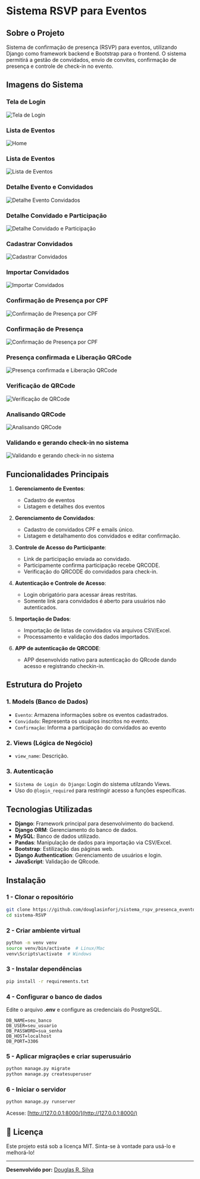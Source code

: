 # Sistema RSVP para Eventos

## Sobre o Projeto
Sistema de confirmação de presença (RSVP) para eventos, utilizando Django como framework backend e 
Bootstrap para o frontend. O sistema permitirá a gestão de convidados, envio de convites, 
confirmação de presença e controle de check-in no evento.


## Imagens do Sistema

### Tela de Login
![Tela de Login](assets/login.png)

### Lista de Eventos
![Home](assets/home.png)

### Lista de Eventos
![Lista de Eventos](assets/lista_eventos.png)

### Detalhe Evento e Convidados
![Detalhe Evento Convidados](assets/detalhes_evento_convidados.png)


### Detalhe Convidado e Participação
![Detalhe Convidado e Participação](assets/detalhe_convidado_confirmacao.png)


### Cadastrar Convidados
![Cadastrar Convidados](assets/cadastrar_convidado.png)

### Importar Convidados
![Importar Convidados](assets/importar_convidado.png)


### Confirmação de Presença por CPF
![Confirmação de Presença por CPF](assets/link_convidado_1.png)

### Confirmação de Presença
![Confirmação de Presença por CPF](assets/link_convidado_2.png)

### Presença confirmada e Liberação QRCode
![Presença confirmada e Liberação QRCode](assets/link_convidado_3.png)

### Verificação de QRCode
![ Verificação de QRCode](assets/validar_qrCode.png)

### Analisando QRCode
![Analisando QRCode](assets/validar_qrCode2.png)


### Validando e gerando check-in no sistema
![Validando e gerando check-in no sistema](assets/validar_qrCode3.png)




## Funcionalidades Principais
1. **Gerenciamento de Eventos**:
   - Cadastro de eventos
   - Listagem e detalhes dos eventos

2. **Gerenciamento de Convidados**:
   - Cadastro de convidados CPF e emails único.
   - Listagem e detalhamento dos convidados e editar confirmação.

3. **Controle de Acesso do Participante**:
   - Link de participação enviada ao convidado.
   - Participamente confirma participação recebe QRCODE.
   - Verificação do QRCODE do convidados para check-in.

4. **Autenticação e Controle de Acesso**:
   - Login obrigatório para acessar áreas restritas.
   - Somente link para convidados é aberto para usuários não autenticados.

5. **Importação de Dados**:
   - Importação de listas de convidados via arquivos CSV/Excel.
   - Processamento e validação dos dados importados.

6. **APP de autenticação de QRCODE**:
   - APP desenvolvido nativo para autenticação do QRcode dando acesso e registrando checkin-in.

## Estrutura do Projeto
### 1. Models (Banco de Dados)
- `Evento`: Armazena informações sobre os eventos cadastrados.
- `Convidado`: Representa os usuários inscritos no evento.
- `Confirmação`: Informa a participação do convidados ao evento

### 2. Views (Lógica de Negócio)
- `view_name`: Descrição.


### 3. Autenticação
- `Sistema de Login do Django`: Login do sistema utilzando Views.
- Uso do `@login_required` para restringir acesso a funções específicas.

## Tecnologias Utilizadas
- **Django**: Framework principal para desenvolvimento do backend.
- **Django ORM**: Gerenciamento do banco de dados.
- **MySQL**: Banco de dados utilizado.
- **Pandas**: Manipulação de dados para importação via CSV/Excel.
- **Bootstrap**: Estilização das páginas web.
- **Django Authentication**: Gerenciamento de usuários e login.
- **JavaScript**: Validação de QRcode.


## Instalação
### 1 - Clonar o repositório
```bash
git clone https://github.com/douglasinforj/sistema_rspv_presenca_eventos.git
cd sistema-RSVP
```

### 2 - Criar ambiente virtual
```bash
python -m venv venv
source venv/bin/activate  # Linux/Mac
venv\Scripts\activate  # Windows
```

### 3 - Instalar dependências
```bash
pip install -r requirements.txt
```

### 4 - Configurar o banco de dados
Edite o arquivo **.env** e configure as credenciais do PostgreSQL.
```env
DB_NAME=seu_banco
DB_USER=seu_usuario
DB_PASSWORD=sua_senha
DB_HOST=localhost
DB_PORT=3306
```

### 5 - Aplicar migrações e criar superusuário
```bash
python manage.py migrate
python manage.py createsuperuser
```

### 6 - Iniciar o servidor
```bash
python manage.py runserver
```
Acesse: [http://127.0.0.1:8000/](http://127.0.0.1:8000/)



## 📄 Licença
Este projeto está sob a licença MIT. Sinta-se à vontade para usá-lo e melhorá-lo! 

---
**Desenvolvido por:** [Douglas R. Silva](https://github.com/douglasinforj) 

